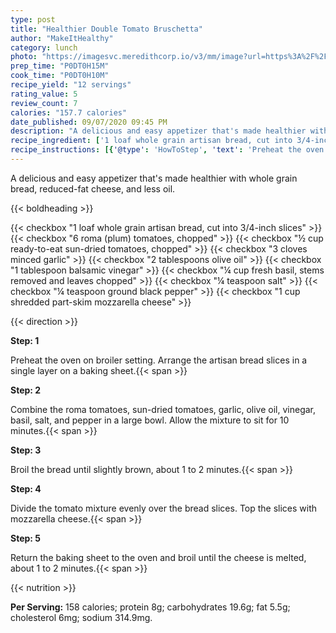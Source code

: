 ```yaml
---
type: post
title: "Healthier Double Tomato Bruschetta"
author: "MakeItHealthy"
category: lunch
photo: "https://imagesvc.meredithcorp.io/v3/mm/image?url=https%3A%2F%2Fimages.media-allrecipes.com%2Fuserphotos%2F947411.jpg"
prep_time: "P0DT0H15M"
cook_time: "P0DT0H10M"
recipe_yield: "12 servings"
rating_value: 5
review_count: 7
calories: "157.7 calories"
date_published: 09/07/2020 09:45 PM
description: "A delicious and easy appetizer that's made healthier with whole grain bread, reduced-fat cheese, and less oil."
recipe_ingredient: ['1 loaf whole grain artisan bread, cut into 3/4-inch slices', '6 roma (plum) tomatoes, chopped', '½ cup ready-to-eat sun-dried tomatoes, chopped', '3 cloves minced garlic', '2 tablespoons olive oil', '1 tablespoon balsamic vinegar', '¼ cup fresh basil, stems removed and leaves chopped', '¼ teaspoon salt', '¼ teaspoon ground black pepper', '1 cup shredded part-skim mozzarella cheese']
recipe_instructions: [{'@type': 'HowToStep', 'text': 'Preheat the oven on broiler setting. Arrange the artisan bread slices in a single layer on a baking sheet.\n'}, {'@type': 'HowToStep', 'text': 'Combine the roma tomatoes, sun-dried tomatoes, garlic, olive oil, vinegar, basil, salt, and pepper in a large bowl. Allow the mixture to sit for 10 minutes.\n'}, {'@type': 'HowToStep', 'text': 'Broil the bread until slightly brown, about 1 to 2 minutes.\n'}, {'@type': 'HowToStep', 'text': 'Divide the tomato mixture evenly over the bread slices. Top the slices with mozzarella cheese.\n'}, {'@type': 'HowToStep', 'text': 'Return the baking sheet to the oven and broil until the cheese is melted, about 1 to 2 minutes.\n'}]
---
```


A delicious and easy appetizer that's made healthier with whole grain bread, reduced-fat cheese, and less oil. 

{{< boldheading >}}

{{< checkbox "1 loaf whole grain artisan bread, cut into 3/4-inch slices" >}}
{{< checkbox "6  roma (plum) tomatoes, chopped" >}}
{{< checkbox "½ cup ready-to-eat sun-dried tomatoes, chopped" >}}
{{< checkbox "3 cloves minced garlic" >}}
{{< checkbox "2 tablespoons olive oil" >}}
{{< checkbox "1 tablespoon balsamic vinegar" >}}
{{< checkbox "¼ cup fresh basil, stems removed and leaves chopped" >}}
{{< checkbox "¼ teaspoon salt" >}}
{{< checkbox "¼ teaspoon ground black pepper" >}}
{{< checkbox "1 cup shredded part-skim mozzarella cheese" >}}


{{< direction >}}

**Step: 1**

Preheat the oven on broiler setting. Arrange the artisan bread slices in a single layer on a baking sheet.{{< span >}}

**Step: 2**

Combine the roma tomatoes, sun-dried tomatoes, garlic, olive oil, vinegar, basil, salt, and pepper in a large bowl. Allow the mixture to sit for 10 minutes.{{< span >}}

**Step: 3**

Broil the bread until slightly brown, about 1 to 2 minutes.{{< span >}}

**Step: 4**

Divide the tomato mixture evenly over the bread slices. Top the slices with mozzarella cheese.{{< span >}}

**Step: 5**

Return the baking sheet to the oven and broil until the cheese is melted, about 1 to 2 minutes.{{< span >}}

{{< nutrition >}}

**Per Serving:** 158 calories; protein 8g; carbohydrates 19.6g; fat 5.5g; cholesterol 6mg; sodium 314.9mg.